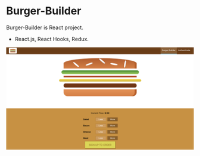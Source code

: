 # Burger-Builder

Burger-Builder is React project.

- React.js, React Hooks, Redux.

![alt text](/public/readmeBurger.png)